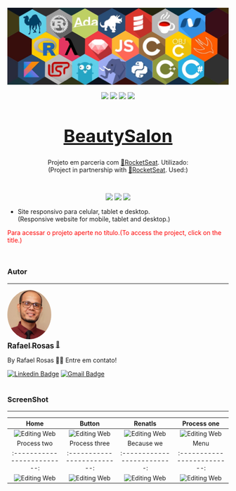



![Rafael Rosas](https://github.com/RafaelRosasOffice/MyHouse/raw/main/img/linguage_new.jpg)

<p align="center" ><img src="https://img.shields.io/github/issues/RafaelRosasOffice/MyHouse">
<img src="https://img.shields.io/github/forks/RafaelRosasOffice/MyHouse">
<img src="https://img.shields.io/github/stars/RafaelRosasOffice/MyHouse">
<img src="https://img.shields.io/github/license/RafaelRosasOffice/MyHouse">

<h1 align="center" style="font-size:40px">
    <a href="https://rafaelrosasoffice.github.io/beautysalon/" target="_blank">BeautySalon</a>
</h1>
<p align="center">Projeto em parceria com <a href="https://app.rocketseat.com.br/" target="_blank">🚀RocketSeat</a>. Utilizado:<br>
(Project in partnership with <a href="https://app.rocketseat.com.br/" target="_blank">🚀RocketSeat</a>. Used:)</p><br>

<p align="center"><img src="https://img.shields.io/static/v1?label=&message=HTML&color=E34F26&style=plastic&logo=HTML5&logoColor=white"/>
<img src="https://img.shields.io/static/v1?label=&message=CSS&color=007FFF&style=plastic&logo=CSS3&logoColor=007FFF&logoColor=white"/>
<img src="https://img.shields.io/static/v1?label=&message=Javascript&color=FFFF00&style=plastic&logo=JavaScript&logoColor=white"/><br>

- Site responsivo para celular, tablet e desktop.<br>(Responsive website for mobile, tablet and desktop.)

<p align="left" style="color: red;">Para acessar o projeto aperte no título.(To access the project, click on the title.)</p><br>

### Autor

---

<a href="#">
 <img style="border-radius: 50%;" src="https://github.com/RafaelRosasOffice/MyHouse/raw/main/img/perfil.jpg" width="100px;" alt=""/>
 <br />
 <sub><b style="font-size:17px";>Rafael Rosas</b></sub></a> <a href="https://blog.rocketseat.com.br/author/thiago//" title="Rocketseat">🚀</a>

By Rafael Rosas 👋🏽 Entre em contato!

[![Linkedin Badge](https://img.shields.io/badge/-Rafael_Rosas-0A66C2?style=flat-square&logo=Linkedin&logoColor=white&link=https://www.linkedin.com/in/rafael-rosas-70985a219/)](https://www.linkedin.com/in/rafael-rosas-70985a219/)
[![Gmail Badge](https://img.shields.io/badge/-rafaelrosasoffice@gmail.com-c14438?style=flat-square&logo=Gmail&logoColor=white&link=mailto:rafaelrosasoffice@gmail.com)](mailto:rafaelrosasoffice@gmail.com)
<br>
<br>

### ScreenShot

---

|             Home             |           Button            |            Renatls            |          Process one          |
| :--------------------------: | :-------------------------: | :---------------------------: | :---------------------------: |
| ![Editing Web](img/one.jpg)  | ![Editing Web](img/two.jpg) | ![Editing Web](img/three.jpg) | ![Editing Web](img/four.jpg)  |
|         Process two          |        Process three        |          Because we           |             Menu              |
| :-------------------------:  | :-------------------------: |  :-------------------------:  |  :-------------------------:  |
| ![Editing Web](img/five.jpg) | ![Editing Web](img/six.jpg) | ![Editing Web](img/seven.jpg) | ![Editing Web](img/eight.jpg) |
